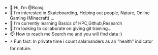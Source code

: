 - 👋 Hi, I’m @Bonsj
- 👀 I’m interested in Skateboarding, Helping out people, Nature, Online Gaming (Minecraft)  ...
- 🌱 I’m currently learning Basics of HPC,Github,Research
- 💞️ I’m looking to collaborate on giving git training...
- 📫 How to reach me Search me and you will find data :) 
- ⚡ Fun fact: In private time i count salamanders as an "health" indicator for nature.

<!---
Bonsj/Bonsj is a ✨ special ✨ repository because its `README.md` (this file) appears on your GitHub profile.
You can click the Preview link to take a look at your changes.
--->
